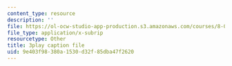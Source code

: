 ```yaml
---
content_type: resource
description: ''
file: https://ol-ocw-studio-app-production.s3.amazonaws.com/courses/8-06-quantum-physics-iii-spring-2018/9e403f98380a1530d32f85dba47f2620_dNKAsbdHDCs.srt
file_type: application/x-subrip
resourcetype: Other
title: 3play caption file
uid: 9e403f98-380a-1530-d32f-85dba47f2620
---
```

